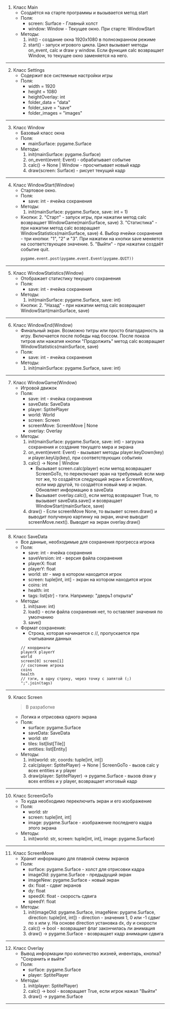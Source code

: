 1. Класс Main
	* Создаётся на старте программы и вызывается метод start
	* Поля:
		* screen: Surface - Главный холст
		* window: Window - Текущее окно. При старте: WindowStart
	* Методы:
		1. init() - создание окна 1920x1080 в полноэкранном режиме
		2. start() - запуск игрового цикла. Цикл вызывает методы on_event, calc и draw у window. Если функция calc возвращает Window, то текущее окно заменяется на него.
---
2. Класс Settings
	* Содержит все системные настройки игры
	* Поля:
		* width = 1920
		* height = 1080
		* heightOverlay: int
		* folder_data = "data"
		* folder_save = "save"
		* folder_images = "images"
---
3. Класс Window
	* Базовый класс окна
	* Поля:
		* mainSurface: pygame.Surface
	* Методы:
		1. init(mainSurface: pygame.Surface)
		2. on_event(event: Event) - обрабатывает событие
		3. calc() -> None | Window - просчитывает новый кадр
		4. draw(screen: Surface) - рисует текущий кадр
---
4. Класс WindowStart(Window)
	* Стартовое окно.
	* Поля:
		* save: int - ячейка сохранения
	* Методы:
		1. init(mainSurface: pygame.Surface, save: int = 1)
	* Кнопки:
		2. "Старт" - запуск игры, при нажатии метод calc возвращает WindowGame(mainSurface, save)
		3. "Статистика" - при нажатии метод calc возвращает WindowStatistics(mainSurface, save)
		4. Выбор ячейки сохранения - три кнопки: "1", "2" и "3". При нажатии на кнопки save меняется на соответствующее значение.
		5. "Выйти" - при нажатии создаёт событие quit.
		```python
		pygame.event.post(pygame.event.Event(pygame.QUIT))
		```
---
5. Класс WindowStatistics(Window)
	* Отображает статистику текущего сохранения
	* Поля:
		* save: int - ячейка сохранения
	* Методы:
		1. init(mainSurface: pygame.Surface, save: int)
	* Кнопки:
		2. "Назад" - при нажатии метод calc возвращает WindowStart(mainSurface, save)
---
6. Класс WindowEnd(Window)
	* Финальный экран. Возможно титры или просто благодарность за игру. Включается после победы над боссом. После показа титров или нажатия кнопки "Продолжить" метод calc возвращает WindowStatistics(mainSurface, save)
	* Поля:
		* save: int - ячейка сохранения
	* Методы:
		1. init(mainSurface: pygame.Surface, save: int)
---
7. Класс WindowGame(Window)
	* Игровой движок
	* Поля:
		* save: int - ячейка сохранения
		* saveData: SaveData
		* player: SptitePlayer
		* world: World
		* screen: Screen
		* screenMove: ScreenMove | None
		* overlay: Overlay
	* Методы:
		1. init(mainSurface: pygame.Surface, save: int) - загрузка сохранения и создание текущего мира и экрана
		2. on_event(event: Event) - вызывает методы player.keyDown(key) и player.keyUp(key), при соответствующих событиях
		3. calc() -> None | Window
			* Вызывает screen.calc(player) если метод возвращает ScreenGoTo, то переключает эран на требуемый: если мир тот же, то создаётся следующий экран и ScreenMove, если мир другой, то создаётся новый мир и экран. Обновляет информацию в saveData
			* Вызывает overlay.calc(), если метод возвращает True, то вызывает saveData.save() и возвращает WindowStart(mainSurface, save)
		4. draw() - Если screenMove None, то вызывет screen.draw() и выводит полученую картинку на экран, иначе выводит screenMove.next(). Выводит на экран overlay.draw()
---
8. Класс SaveData
	* Все данные, необходимые для сохранения прогресса игрока
	* Поля:
		* save: int - ячейка сохранения
		* saveVersion: int - версия файла сохранения
		* playerX: float
		* playerY: float
		* world: str - мир в котором находится игрок
		* screen: tuple[int, int] - экран на котором находится игрок
		* coins: int
		* health: int
		* tags: list\[str] - тэги. Например: "дверь1 открыта"
	* Методы:
		1. init(save: int)
		2. load() - если файла сохранения нет, то оставляет значения по умолчанию
		3. save()
	* Формат сохранения:
		* Строка, которая начинается с //, пропускается при считывании данных
		```
		// координаты
		playerX playerY
		world
		screen[0] screen[1]
		// состояние игрока
		coins
		health
		// тэги, в одну строку, через точку с запятой (;)
		";".join(tags)
		```
---
9. Класс Screen
	> В разработке
	* Логика и отрисовка одного экрана
	* Поля:
		* surface: pygame.Surface
		* saveData: SaveData
		* world: str
		* tiles: list\[list\[Tile]]
		* entities: list\[Entity]
	* Методы:
		1. init(world: str, coords: tuple[int, int])
		2. calc(player: SptitePlayer) -> None | ScreenGoTo - вызов calc у всех entities и у player
		3. draw(player: SptitePlayer) -> pygame.Surface - вызов draw у всех entities и у player, возвращает итоговый кадр
---
10. Класс ScreenGoTo
	* То куда необходимо переключить экран и его изображение
	* Поля:
		* world: str
		* screen: tuple[int, int]
		* image: pygame.Surface - изображение последнего кадра этого экрана
	* Методы:
		1. init(world: str, screen: tuple[int, int], image: pygame.Surface)
---
11. Класс ScreenMove
	* Хранит информацию для плавной смены экранов
	* Поля:
		* surface: pygame.Surface - холст для отрисовки кадра
		* imageOld: pygame.Surface - предыдущий экран
		* imageNew: pygame.Surface - новый экран
		* dx: float - сдвиг экранов
		* dy: float
		* speedX: float - скорость сдвига
		* speedY: float
	* Методы:
		1. init(imageOld: pygame.Surface, imageNew: pygame.Surface, direction: tuple\[int, int]) - direction - значения 1, 0 или -1 сдвиг по x или y. На основе direction установка dx, dy и скорости
		2. calc() -> bool - возвращает флаг закончилась ли анимация
		3. draw() -> pygame.Surface - возвращает кадр анимации сдвига
---
12. Класс Overlay
	* Вывод информации про количество жизней, инвентарь, кнопка? "Сохранить и выйти"
	* Поля:
		* surface: pygame.Surface
		* player: SptitePlayer
	* Методы:
		1. init(player: SptitePlayer)
		2. calc() -> bool - возвращает True, если игрок нажал "Выйти"
		3. draw() -> pygame.Surface
---